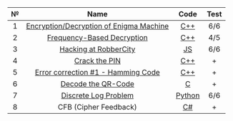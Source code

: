 |  №  |                                                           Name                                                            |                                 Code                                  | Test |
| :-: | :-----------------------------------------------------------------------------------------------------------------------: | :-------------------------------------------------------------------: | :--: |
|  1  | [Encryption/Decryption of Enigma Machine](https://www.codingame.com/training/easy/encryptiondecryption-of-enigma-machine) |  [C++](https://github.com/justShard/data-security/blob/main/LR1.cpp)  | 6/6  |
|  2  |            [Frequency-Based Decryption](https://www.codingame.com/training/medium/frequency-based-decryption)             |  [C++](https://github.com/justShard/data-security/blob/main/LR2.cpp)  | 4/5  |
|  3  |                 [Hacking at RobberCity](https://www.codingame.com/training/medium/hacking-at-robbercity)                  |   [JS](https://github.com/justShard/data-security/blob/main/LR3.js)   | 6/6  |
|  4  |                 [Crack the PIN](https://www.codewars.com/kata/5efae11e2d12df00331f91a6?authuser=0&hl=ru)                  |  [C++](https://github.com/justShard/data-security/blob/main/LR4.cpp)  |  +   |
|  5  |            [Error correction #1 - Hamming Code](https://www.codewars.com/kata/5ef9ca8b76be6d001d5e1c3e/csharp)            |  [C++](https://github.com/justShard/data-security/blob/main/LR5.cpp)  |  +   |
|  6  |                    [Decode the QR-Code](https://www.codewars.com/kata/5ef9c85dc41b4e000f9a645f/csharp)                    |    [C](https://github.com/justShard/data-security/blob/main/LR6.c)    |  +   |
|  7  |                   [Discrete Log Problem](https://www.codingame.com/training/hard/discrete-log-problem)                    | [Python](https://github.com/justShard/data-security/blob/main/LR7.py) | 6/6  |
|  8  |                                                   CFB (Cipher Feedback)                                                   |   [C#](https://github.com/justShard/data-security/blob/main/LR8.cs)   |  +   |
